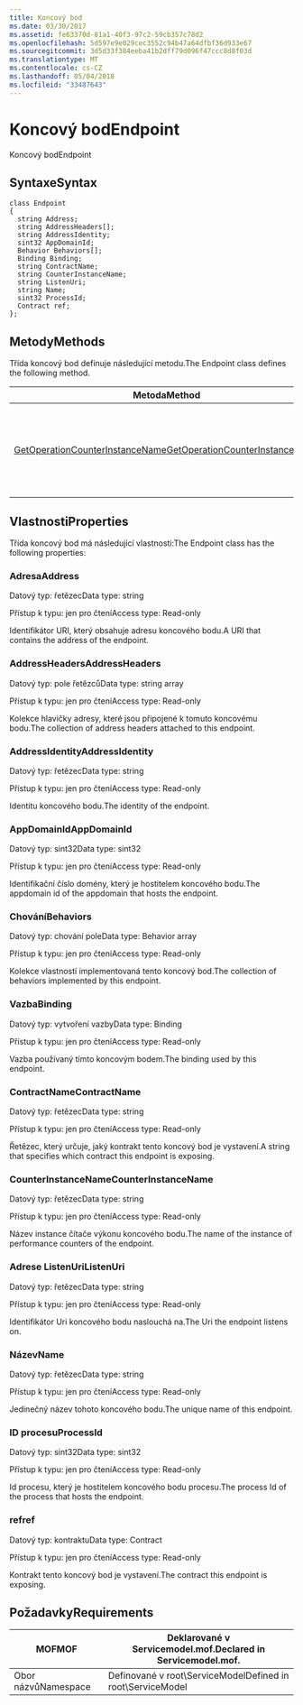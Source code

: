 ```yaml
---
title: Koncový bod
ms.date: 03/30/2017
ms.assetid: fe63370d-81a1-40f3-97c2-59cb357c78d2
ms.openlocfilehash: 5d597e9e029cec3552c94b47a64dfbf36d933e67
ms.sourcegitcommit: 3d5d33f384eeba41b2dff79d096f47ccc8d8f03d
ms.translationtype: MT
ms.contentlocale: cs-CZ
ms.lasthandoff: 05/04/2018
ms.locfileid: "33487643"
---
```

# <a name="endpoint"></a><span data-ttu-id="65b0e-102">Koncový bod</span><span class="sxs-lookup"><span data-stu-id="65b0e-102">Endpoint</span></span>
<span data-ttu-id="65b0e-103">Koncový bod</span><span class="sxs-lookup"><span data-stu-id="65b0e-103">Endpoint</span></span>  
  
## <a name="syntax"></a><span data-ttu-id="65b0e-104">Syntaxe</span><span class="sxs-lookup"><span data-stu-id="65b0e-104">Syntax</span></span>  
  
```  
class Endpoint  
{  
  string Address;  
  string AddressHeaders[];  
  string AddressIdentity;  
  sint32 AppDomainId;  
  Behavior Behaviors[];  
  Binding Binding;  
  string ContractName;  
  string CounterInstanceName;  
  string ListenUri;  
  string Name;  
  sint32 ProcessId;  
  Contract ref;  
};  
```  
  
## <a name="methods"></a><span data-ttu-id="65b0e-105">Metody</span><span class="sxs-lookup"><span data-stu-id="65b0e-105">Methods</span></span>  
 <span data-ttu-id="65b0e-106">Třída koncový bod definuje následující metodu.</span><span class="sxs-lookup"><span data-stu-id="65b0e-106">The Endpoint class defines the following method.</span></span>  
  
|<span data-ttu-id="65b0e-107">Metoda</span><span class="sxs-lookup"><span data-stu-id="65b0e-107">Method</span></span>|<span data-ttu-id="65b0e-108">Popis</span><span class="sxs-lookup"><span data-stu-id="65b0e-108">Description</span></span>|  
|------------|-----------------|  
|[<span data-ttu-id="65b0e-109">GetOperationCounterInstanceName</span><span class="sxs-lookup"><span data-stu-id="65b0e-109">GetOperationCounterInstanceName</span></span>](../../../../../docs/framework/wcf/diagnostics/wmi/getoperationcounterinstancename.md)|<span data-ttu-id="65b0e-110">Načte název instance čítače výkonu operace</span><span class="sxs-lookup"><span data-stu-id="65b0e-110">Retrieves the operation performance counter instance name</span></span>|  
  
## <a name="properties"></a><span data-ttu-id="65b0e-111">Vlastnosti</span><span class="sxs-lookup"><span data-stu-id="65b0e-111">Properties</span></span>  
 <span data-ttu-id="65b0e-112">Třída koncový bod má následující vlastnosti:</span><span class="sxs-lookup"><span data-stu-id="65b0e-112">The Endpoint class has the following properties:</span></span>  
  
### <a name="address"></a><span data-ttu-id="65b0e-113">Adresa</span><span class="sxs-lookup"><span data-stu-id="65b0e-113">Address</span></span>  
 <span data-ttu-id="65b0e-114">Datový typ: řetězec</span><span class="sxs-lookup"><span data-stu-id="65b0e-114">Data type: string</span></span>  
  
 <span data-ttu-id="65b0e-115">Přístup k typu: jen pro čtení</span><span class="sxs-lookup"><span data-stu-id="65b0e-115">Access type: Read-only</span></span>  
  
 <span data-ttu-id="65b0e-116">Identifikátor URI, který obsahuje adresu koncového bodu.</span><span class="sxs-lookup"><span data-stu-id="65b0e-116">A URI that contains the address of the endpoint.</span></span>  
  
### <a name="addressheaders"></a><span data-ttu-id="65b0e-117">AddressHeaders</span><span class="sxs-lookup"><span data-stu-id="65b0e-117">AddressHeaders</span></span>  
 <span data-ttu-id="65b0e-118">Datový typ: pole řetězců</span><span class="sxs-lookup"><span data-stu-id="65b0e-118">Data type: string array</span></span>  
  
 <span data-ttu-id="65b0e-119">Přístup k typu: jen pro čtení</span><span class="sxs-lookup"><span data-stu-id="65b0e-119">Access type: Read-only</span></span>  
  
 <span data-ttu-id="65b0e-120">Kolekce hlavičky adresy, které jsou připojené k tomuto koncovému bodu.</span><span class="sxs-lookup"><span data-stu-id="65b0e-120">The collection of address headers attached to this endpoint.</span></span>  
  
### <a name="addressidentity"></a><span data-ttu-id="65b0e-121">AddressIdentity</span><span class="sxs-lookup"><span data-stu-id="65b0e-121">AddressIdentity</span></span>  
 <span data-ttu-id="65b0e-122">Datový typ: řetězec</span><span class="sxs-lookup"><span data-stu-id="65b0e-122">Data type: string</span></span>  
  
 <span data-ttu-id="65b0e-123">Přístup k typu: jen pro čtení</span><span class="sxs-lookup"><span data-stu-id="65b0e-123">Access type: Read-only</span></span>  
  
 <span data-ttu-id="65b0e-124">Identitu koncového bodu.</span><span class="sxs-lookup"><span data-stu-id="65b0e-124">The identity of the endpoint.</span></span>  
  
### <a name="appdomainid"></a><span data-ttu-id="65b0e-125">AppDomainId</span><span class="sxs-lookup"><span data-stu-id="65b0e-125">AppDomainId</span></span>  
 <span data-ttu-id="65b0e-126">Datový typ: sint32</span><span class="sxs-lookup"><span data-stu-id="65b0e-126">Data type: sint32</span></span>  
  
 <span data-ttu-id="65b0e-127">Přístup k typu: jen pro čtení</span><span class="sxs-lookup"><span data-stu-id="65b0e-127">Access type: Read-only</span></span>  
  
 <span data-ttu-id="65b0e-128">Identifikační číslo domény, který je hostitelem koncového bodu.</span><span class="sxs-lookup"><span data-stu-id="65b0e-128">The appdomain id of the appdomain that hosts the endpoint.</span></span>  
  
### <a name="behaviors"></a><span data-ttu-id="65b0e-129">Chování</span><span class="sxs-lookup"><span data-stu-id="65b0e-129">Behaviors</span></span>  
 <span data-ttu-id="65b0e-130">Datový typ: chování pole</span><span class="sxs-lookup"><span data-stu-id="65b0e-130">Data type: Behavior array</span></span>  
  
 <span data-ttu-id="65b0e-131">Přístup k typu: jen pro čtení</span><span class="sxs-lookup"><span data-stu-id="65b0e-131">Access type: Read-only</span></span>  
  
 <span data-ttu-id="65b0e-132">Kolekce vlastností implementovaná tento koncový bod.</span><span class="sxs-lookup"><span data-stu-id="65b0e-132">The collection of behaviors implemented by this endpoint.</span></span>  
  
### <a name="binding"></a><span data-ttu-id="65b0e-133">Vazba</span><span class="sxs-lookup"><span data-stu-id="65b0e-133">Binding</span></span>  
 <span data-ttu-id="65b0e-134">Datový typ: vytvoření vazby</span><span class="sxs-lookup"><span data-stu-id="65b0e-134">Data type: Binding</span></span>  
  
 <span data-ttu-id="65b0e-135">Přístup k typu: jen pro čtení</span><span class="sxs-lookup"><span data-stu-id="65b0e-135">Access type: Read-only</span></span>  
  
 <span data-ttu-id="65b0e-136">Vazba používaný tímto koncovým bodem.</span><span class="sxs-lookup"><span data-stu-id="65b0e-136">The binding used by this endpoint.</span></span>  
  
### <a name="contractname"></a><span data-ttu-id="65b0e-137">ContractName</span><span class="sxs-lookup"><span data-stu-id="65b0e-137">ContractName</span></span>  
 <span data-ttu-id="65b0e-138">Datový typ: řetězec</span><span class="sxs-lookup"><span data-stu-id="65b0e-138">Data type: string</span></span>  
  
 <span data-ttu-id="65b0e-139">Přístup k typu: jen pro čtení</span><span class="sxs-lookup"><span data-stu-id="65b0e-139">Access type: Read-only</span></span>  
  
 <span data-ttu-id="65b0e-140">Řetězec, který určuje, jaký kontrakt tento koncový bod je vystavení.</span><span class="sxs-lookup"><span data-stu-id="65b0e-140">A string that specifies which contract this endpoint is exposing.</span></span>  
  
### <a name="counterinstancename"></a><span data-ttu-id="65b0e-141">CounterInstanceName</span><span class="sxs-lookup"><span data-stu-id="65b0e-141">CounterInstanceName</span></span>  
 <span data-ttu-id="65b0e-142">Datový typ: řetězec</span><span class="sxs-lookup"><span data-stu-id="65b0e-142">Data type: string</span></span>  
  
 <span data-ttu-id="65b0e-143">Přístup k typu: jen pro čtení</span><span class="sxs-lookup"><span data-stu-id="65b0e-143">Access type: Read-only</span></span>  
  
 <span data-ttu-id="65b0e-144">Název instance čítače výkonu koncového bodu.</span><span class="sxs-lookup"><span data-stu-id="65b0e-144">The name of the instance of performance counters of the endpoint.</span></span>  
  
### <a name="listenuri"></a><span data-ttu-id="65b0e-145">Adrese ListenUri</span><span class="sxs-lookup"><span data-stu-id="65b0e-145">ListenUri</span></span>  
 <span data-ttu-id="65b0e-146">Datový typ: řetězec</span><span class="sxs-lookup"><span data-stu-id="65b0e-146">Data type: string</span></span>  
  
 <span data-ttu-id="65b0e-147">Přístup k typu: jen pro čtení</span><span class="sxs-lookup"><span data-stu-id="65b0e-147">Access type: Read-only</span></span>  
  
 <span data-ttu-id="65b0e-148">Identifikátor Uri koncového bodu naslouchá na.</span><span class="sxs-lookup"><span data-stu-id="65b0e-148">The Uri the endpoint listens on.</span></span>  
  
### <a name="name"></a><span data-ttu-id="65b0e-149">Název</span><span class="sxs-lookup"><span data-stu-id="65b0e-149">Name</span></span>  
 <span data-ttu-id="65b0e-150">Datový typ: řetězec</span><span class="sxs-lookup"><span data-stu-id="65b0e-150">Data type: string</span></span>  
  
 <span data-ttu-id="65b0e-151">Přístup k typu: jen pro čtení</span><span class="sxs-lookup"><span data-stu-id="65b0e-151">Access type: Read-only</span></span>  
  
 <span data-ttu-id="65b0e-152">Jedinečný název tohoto koncového bodu.</span><span class="sxs-lookup"><span data-stu-id="65b0e-152">The unique name of this endpoint.</span></span>  
  
### <a name="processid"></a><span data-ttu-id="65b0e-153">ID procesu</span><span class="sxs-lookup"><span data-stu-id="65b0e-153">ProcessId</span></span>  
 <span data-ttu-id="65b0e-154">Datový typ: sint32</span><span class="sxs-lookup"><span data-stu-id="65b0e-154">Data type: sint32</span></span>  
  
 <span data-ttu-id="65b0e-155">Přístup k typu: jen pro čtení</span><span class="sxs-lookup"><span data-stu-id="65b0e-155">Access type: Read-only</span></span>  
  
 <span data-ttu-id="65b0e-156">Id procesu, který je hostitelem koncového bodu procesu.</span><span class="sxs-lookup"><span data-stu-id="65b0e-156">The process Id of the process that hosts the endpoint.</span></span>  
  
### <a name="ref"></a><span data-ttu-id="65b0e-157">ref</span><span class="sxs-lookup"><span data-stu-id="65b0e-157">ref</span></span>  
 <span data-ttu-id="65b0e-158">Datový typ: kontraktu</span><span class="sxs-lookup"><span data-stu-id="65b0e-158">Data type: Contract</span></span>  
  
 <span data-ttu-id="65b0e-159">Přístup k typu: jen pro čtení</span><span class="sxs-lookup"><span data-stu-id="65b0e-159">Access type: Read-only</span></span>  
  
 <span data-ttu-id="65b0e-160">Kontrakt tento koncový bod je vystavení.</span><span class="sxs-lookup"><span data-stu-id="65b0e-160">The contract this endpoint is exposing.</span></span>  
  
## <a name="requirements"></a><span data-ttu-id="65b0e-161">Požadavky</span><span class="sxs-lookup"><span data-stu-id="65b0e-161">Requirements</span></span>  
  
|<span data-ttu-id="65b0e-162">MOF</span><span class="sxs-lookup"><span data-stu-id="65b0e-162">MOF</span></span>|<span data-ttu-id="65b0e-163">Deklarované v Servicemodel.mof.</span><span class="sxs-lookup"><span data-stu-id="65b0e-163">Declared in Servicemodel.mof.</span></span>|  
|---------|-----------------------------------|  
|<span data-ttu-id="65b0e-164">Obor názvů</span><span class="sxs-lookup"><span data-stu-id="65b0e-164">Namespace</span></span>|<span data-ttu-id="65b0e-165">Definované v root\ServiceModel</span><span class="sxs-lookup"><span data-stu-id="65b0e-165">Defined in root\ServiceModel</span></span>|
